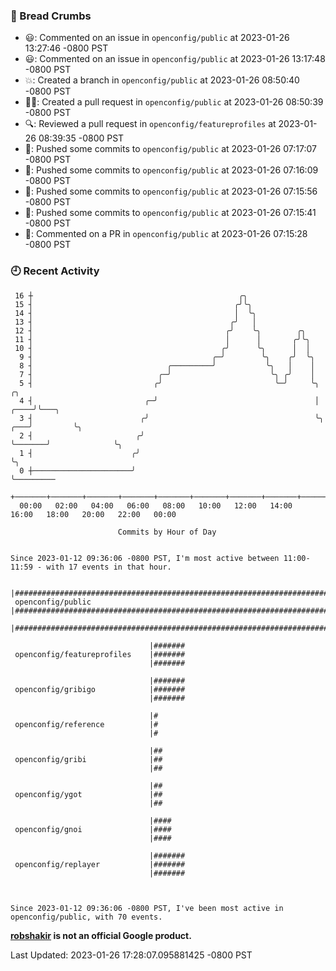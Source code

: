 ### 🍞 Bread Crumbs

 * 😃: Commented on an issue in `openconfig/public` at 2023-01-26 13:27:46 -0800 PST
 * 😃: Commented on an issue in `openconfig/public` at 2023-01-26 13:17:48 -0800 PST
 * 💥: Created a branch in `openconfig/public` at 2023-01-26 08:50:40 -0800 PST
 * ✍🏼: Created a pull request in `openconfig/public` at 2023-01-26 08:50:39 -0800 PST
 * 🔍: Reviewed a pull request in  `openconfig/featureprofiles` at 2023-01-26 08:39:35 -0800 PST
 * 🚢: Pushed some commits to `openconfig/public` at 2023-01-26 07:17:07 -0800 PST
 * 🚢: Pushed some commits to `openconfig/public` at 2023-01-26 07:16:09 -0800 PST
 * 🚢: Pushed some commits to `openconfig/public` at 2023-01-26 07:15:56 -0800 PST
 * 🚢: Pushed some commits to `openconfig/public` at 2023-01-26 07:15:41 -0800 PST
 * 💬: Commented on a PR in  `openconfig/public` at 2023-01-26 07:15:28 -0800 PST

### 🕘 Recent Activity
```
 16 ┼                                              ╭╮
 15 ┤                                             ╭╯╰╮
 14 ┤                                             │  ╰╮
 13 ┤                                            ╭╯   │
 12 ┤                                           ╭╯    ╰╮        ╭╮
 11 ┤                                           │      │       ╭╯╰╮
 10 ┤                                          ╭╯      ╰╮      │  │
  9 ┤                                        ╭─╯        ╰╮    ╭╯  ╰╮
  8 ┤                              ╭─────────╯           ╰╮   │    │
  7 ┤                            ╭─╯                      ╰╮ ╭╯    │
  5 ┤                           ╭╯                         ╰─╯     ╰╮                 ╭╮
  4 ┤                         ╭─╯                                   │            ╭────╯╰───╮
  3 ┤                        ╭╯                                     ╰╮       ╭───╯         ╰╮
  2 ┤                       ╭╯                                       ╰───────╯              ╰╮
  1 ┤                      ╭╯                                                                ╰╮
  0 ┼──────────────────────╯                                                                  ╰─────────
    +───────+───────+───────+───────+───────+───────+───────+───────+───────+───────+───────+───────+────
  00:00   02:00   04:00   06:00   08:00   10:00   12:00   14:00   16:00   18:00   20:00   22:00   00:00   

						Commits by Hour of Day


Since 2023-01-12 09:36:06 -0800 PST, I'm most active between 11:00-11:59 - with 17 events in that hour.

```



```
                               |######################################################################
 openconfig/public             |######################################################################
                               |######################################################################

                               |#######
 openconfig/featureprofiles    |#######
                               |#######

                               |#######
 openconfig/gribigo            |#######
                               |#######

                               |#
 openconfig/reference          |#
                               |#

                               |##
 openconfig/gribi              |##
                               |##

                               |##
 openconfig/ygot               |##
                               |##

                               |####
 openconfig/gnoi               |####
                               |####

                               |#######
 openconfig/replayer           |#######
                               |#######



Since 2023-01-12 09:36:06 -0800 PST, I've been most active in openconfig/public, with 70 events.

```
**[robshakir](mailto:robjs@google.com) is not an official Google product.**  


Last Updated: 2023-01-26 17:28:07.095881425 -0800 PST
